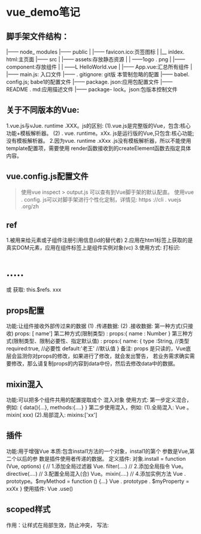 # vue_demo笔记
## 脚手架文件结构：
|—— node_ modules 
|—— public
|     |—— favicon.ico:页签图标
|     |__ inldex. html:主页面
|—— src
|     |—— assets:存放静态资源
|     |     ——1ogo . png
|     |—— component:存放组件
|     |     ——L HelloWorld.vue
|     |—— App.vue:汇总所有组件
|     |—— main.js: 入口文件 
|—— . gitignore: git版 本管制忽略的配置
|—— babel. config.js; babe1的配置文件
|—— package. json:应用包配置文件
|—— README . md:应用描述文件
|—— package- lock。json:包版本控制文件
## 关于不同版本的Vue:
  1.vue.js与vJue. runtime .XXX。js的区别:
    (1).vue.js是完整版的Vue，包含:核心功能+模板解析器。
    (2) . vue. runtime。xXx. js是运行版的Vue,只包含:核心功能;没有模板解析器。
  2.因为vue. runtime .xXxx .js没有模板解析器，所以不能使用template配置项，需要使用
    render函数接收到的createElement函数去指定具体内容。
## vue.config.js配置文件
>  使用vue inspect > output.js 可以查有到Vue脚于架的默认配直。
>  使用vue . config. js可以对脚手架进行个性化定制，详情见: https ://cli . vuejs .org/zh

## ref
  1.被用来给元素或子组件注册引用信息(id的替代者)
  2.应用在htm1标签上获取的是真实DOM元素，应用在组件标签上是组件实例对象(vc)
  3.使用方式:
    打标识: <h1 ref="xxx">.....</h1> 或<School ref=" xxx" ></School>
    获取: this.$refs. xxx
## props配置
  功能:让组件接收外部传过来的数据
  (1) .传递数据:
    <Demo name= "xxx"/>
  (2) .接收数据: 
    第一种方式(只接收)
      props: [ name']
  第二种方式(限制类型) :
    props:{
      name : Number
    }
  第三种方式(限制类型、限制必要性、指定默认值) :
    props:{
      name: {
        type :String, //类型
        required:true, //必要性
        default:'老王' //默认值
    }
  备注: props 是只读的，Vue底层会监测你对props的修改，如果进行了修改，就会发出警告，
  若业务需求确实需要修改，那么请复制props的内容到data中份，然后去修改data中的数据。
## mixin混入
  功能:可以把多个组件共用的配置提取成个 混入对象
  使用方式: 
  第一步定义混合，例如:
    {
     data(){...},
     methods:{....}
    }
  第二步使用混入，例如:
    (1).全局混入: Vue 。mixin( xxx)
    (2).局部混入: mixins:['xx']
## 插件
  功能:用于增强Vue
  本质:包含instal1方法的一个对象，instal1的第个 参数是Vue,第二个以后的参 数是插件使用者传递的数据。
  定义插件:
    对象.install = function (Vue, options) {
    // 1.添加全局过滤器
      Vue. filter(....)
    // 2.添加全局指令
      Vue。directive(....)
    // 3.配置全局混入(合)
      Vue。mixin(....)
   // 4.添加实例方法
    Vue . prototype。$myMethod = function () {...}
    Vue . prototype . $myProperty = xxXx 
   }
  使用插件: Vue .use()
## scoped样式
  作用：让样式在局部生效，防止冲突，
  写法: <style scoped>
## 组件的自定义事件
  1.丁种组件间通信的方式，适用于:子组件===>父组件
  2.使用场景: A是父组件, B是子组件, B想给A传数据,那么就要在A中给B绑定自定义事件(事件的回调在A中)。
  3.绑定自定义事件:
    1.第-种方式，在父组件中: <Demo @atguigu="test"/> 或<Demo v-on:atguigu="test"/>
    2.第二种方式，在父组件中: 
      <Demo ref="demo"/>
       mounted(){
       this .$refs.xxx. $on(' atguigu' ,this.test)
       }
    3.若想让自定义事件只能触发-次，可以使用once修饰符，或$once方法。
  4.触发自定义事件: this. $emit('atguigu'，数据)
  5.解绑自定义事件this. $off(' atguigu' )
  6.组件上也可以绑定原生DOM事件，需要使用native修饰符。
  7.注意:通过this. $refs . xxx. $on( 'atguigu'，回调)绑定自定义事件时，回调要么配置在methods中，要么用箭头函数，否则this指向会出问题!
## 消息汀岡与友布(pubsub)
    1.一种组件问通信的方式，适用于任意组件问通信。
    2. 使用步骤:
      1. 安装pubsub: npm i pubsub-js
      2.引入: import pubsub from 'pubsub-js'
      3.接收数据: A组件想接收数据，则在A组件中订阅消息，订阅的回调留在A组件自身。
        methods()(
        demo(data)(.....
          )
        mounted() (
          this.pid . pubsub. subscribe( 'xж*" ,this.demo) //订阅消息
        )    
    4. 提供数据: pubsub -publish('xx" ,数据)
    5. 最好在bebeforeDestory钩子中，用PubSub.unsubscpibe(pid)去<span sty1e="color:red">取消订阅</span>
## nextTick
  1.语法: this. SnextTick(团调函数)
  2.作用:在下一-次 DOM更新结束后执行其指定的回调。
  3.什么时候用:当改变数据后，要基于更新后的新DOM进行某些操作时，要在nextTick所指定的回调函数中执行。
## 3.写法:
  1.准备好样式:
    元素进入的样式:
      1, v-enter:进入的起点
      2. v-enter-active;进入过程中
      3. venter-40:进入的降点
    ●元素离开的样式:
      1. vleave:离开的起点
      2. -leave-active:离开过程中
      3. v-leave-to:离开的峰点  
  2.使用transition包真要过度的元素，并配置name属性:
    <transition name='hello'>
    <h1 v-show="isShow">你好呀</h1>
    </transition>
  3.备注:若有多个元素需要过度，则需要使用: ctramsition-group), 且每个元素都要指定key值。
## vue脚手架配置代理
  方法一
    在vue.config.js中添加如下配置: .
    devServer:{
    proxy:"http://localhost:5000
    说明:
      1.优点:配置简单,请求资源时直接发给前端(8080) 即可。
      2.缺点:不能配置多个代理，不能灵活的控制请求是否走代理。
      3.工作方式:若按照上述配置代理，当请求了前端不存在的资源时，那么该请求会转发给服务器(优先匹配前端资源)
  方法二
    编写vue.config.js配置具体代理规则:
    module. exports = {
       devServer:
       proxy: {
       '/api1': {// 匹配所有以'/apil '开头的请求路径
       target: 'http://localhost:5000',// 代理目标的基础路径
       changeOrigin: true,
       pathRewrite: {'^/api1': ''}
       },
       '/api2': {//匹配所有以'/api2' 开头的请求路径
       target: ' http://localhost:5001',//代理目标的基础路径
       changeOrigin: true,
       pathRewrite: {'^/api2': "'}
        }
       }
      }
      /*
        changeOrigin设置为true时，服务器收到的请求头中的host为: localhost: 5000
        changeOrigin设置为false时，服务器收到的请求头中的host为: localhost: 8080
        changeOrigin默认值为true
      */
    说明:
      1.优点:可以配置多个代理，且可以灵活的控制请求是否走代理。
      2.缺点:配置略微繁琐，请求资源时必须加前缀。
## 插槽
  1.作用:让父组件可以向子组件指定位置插入htm结构，也是- -种组件间通信的方式，适用于父组件===>子组件。
  2.分类:默认插槽、具名插槽、作用域插槽
  3.使用方式:
    1.默认插槽:
      父组件中，
        <Category>
        <div>htm1结构1</div>
        </Category>
      子组件中，
        <template>
        <div>
        <1--定义插槽-->
        <slot>插槽默认内容...</slot>
        </div>
        </template>
    2.具名插槽:
      父组件中:
        <Category>
        <template slot="center">
        <div>html1</div>
        </template>
        <template v-slot='footer'>
        <div>htm12</div>
        </template>
        </Category>
      子组件中，
        <template>
        <div>
        <!--定乂插槽-->
        <slot name="center" >内容..</slot>
        <slot namea="footer" >内容2...</slot>
        </div>
        </template>
    3. 作用域插槽:
      1.理解:数据在组件的自身，但根据数据生成的结构需要组件的使用者来决定。 (games数据在Category组件中， 但使用
      数据所遍历出来的结构由App组件决定)
      2. 具体编码:
      父组件中，
        <Category>
        <template scope="scopeData">
        <1人生成的是u1列表-->
        <ul>
        <li v-for="g in scopeData-games" :key="g">{{e}}</li>
        </ul>
        </template>
        </Category>
        <Category>
        <template slot-scope=" scopeData">
        <!--生成的是h4柝題-->
        <h4 v-for="g in scopeData.games" :key="g">{{8}}</h4>
        </template>
        </Category>
      子组件中，
        <template>
        <div>
        <slot :ganesa="games"></slot>
        </div>
        </template>
        <script>
        export default {
        name: 'Category'。
        props:['title'],
        //数据在子组件自身
        data() {
        return{
        games:['红色警戒"，"穿越火线"，“劲舞团'，‘超级玛丽']
        )
        </script>
## |Vuex
  1.概念
    在Vue中实现集中式状态(数据)管理的一个Vue插件,对vue应用中多个组件的共享状态进行集中式的管理(读/写)， 也是- 种组件
    间通信的方式，且适用于任意组件间通信。
  2.何时使用?
    多个组件需要共享数据时
  3.搭建vuex环境
    1. 创建文件: src/store/ index.js
      引入Vue核心库
      import Vue from 'vue '
      引入Vuex
      import Vuex from 'vuex'
      //应用Vuex插件
      Vue.use(Vuex)
      //准备actions对象一响应组件 中用户的动作
      const actions = (]
      //准备mutations对象一修改state中的数据
      const mutations = f ]
      //准备state对象一保存具 体的数据
      const state = (]
      //6J3#AEstore
      export default new Vuex. Store({
      actions ,
      mutations,
      state
      })
    2.在main.js中創建vm吋侍入store配置項
      引入store
      import store from ' ./store'
      //创建vm
      new Vue({
      el: '#app',
      render: h => h(App),
      store
      })
  4.基本使用
    1.初始化数据、配置actions、配置mutations，操作文件store.js
    //引入vue核心库
    import Vue from 'vue "
    //引入vuex
    import Vuex from 'vuex "
    //引用vuex
    Vue.use(Vuex)
    const actions = {
      //响应组件中加的动作
      jia(context,value){
            console.log(' actions中的jia被调用了" , miniStore ,value)
            context. commit( 'JIA' ,value)
          },
      }
    const mutations = {
    //执行加
        JIA(state,value)f
         console.log( " mutations中的JIA被调用了" , state,value)
            state.sum += value 
          }
        }
    //初始化数据
    const state ={
    sum:0
    )
    //创建并暴露store
    export default new Vuex. Store((
      actions ,
      mutations,
      state,
    })
    2.组件中读取vuex中的数据: $store. state. sum |
    3.组件中修改vuex中的数据: $store.dispatch( 'action中的方法名'，数据)或$store. commit(，mutations中的方法名' ,数据)
    备注:若没有网络请求或其他业务逻辑，组件中也可以越过actions,即不写dispatch,直接编写commit
  5.getters的使用
    1.概念:当state中的数据需要经过加工后再使用时，可以使用getters加工。
    2.在store.js中追加getters配置
    const getters = {
    bigSum(state){
    return state.sum * 10
    }
    //创建并暴露 store
    export default new Vuex.Store( f
      getters
    ])
    3.组件中读取数据: $store. getters . bigSum
  6.四个map方法的使用
    1. mapState方法:用于幇助我仞映射state中的数据カ汁算属性
      computed: {
      //借助mapState生成计算属性，(对象写法)
      .mapState({sum: 'sum' ,school:'school' ,subject:'subject'}),
      //借助mapState生成计算属性(数组写法)
      ...mapState(['sum', 'school', 'subject']),
      ),
    2. mapGetters方法:用于幇助我們映射getters中的数据カ汁算属性
      computed:
      // 借助mapGetters生成计算属性: bigSum (对象写法)
      ...mapGetters({bigSum: 'bigSum'}),
      1/#B)mapGetters生成计算属性- bigSum (数组写法)
      .. . mapGetters(['bigSum'])
      ),
    3. mapActions方法:用于幇助我們生成与actions 対活的方法，即:包含$store . dispatch(xx)的凾数
      methods:{
      //fmapActionsE59: incrementOdd, incrementWait (对象形式)
      ...mapActions((increment0dd: 'jia0dd' , incrementWait: 'jiaWait'))
      //fmapActions5t; increment0dd. incrementWait (数组形式)
      . .mapActions(['jia0dd' , " jiaWait'])
      }
    4. mapMutations方法:用于幇助我們生成与mutations対活的方法，即:包含$store. commit(xxx)的凾数
      methods:{
      //fmapActions生成: increment. decrement (对象形式)
      .. . mapMutations((increment: 'JIA' ,decrement:'JIAN']),
      //RimapMutations生成; JIA. JIAN (数组形式)
      .mapMutations(['JIA','JIAN']),
      }
      备注: mapActions 与mapMutations使用时，若需要传递参数需要:在模板中绑定事件时传递好参数，否则参数是事件对象。